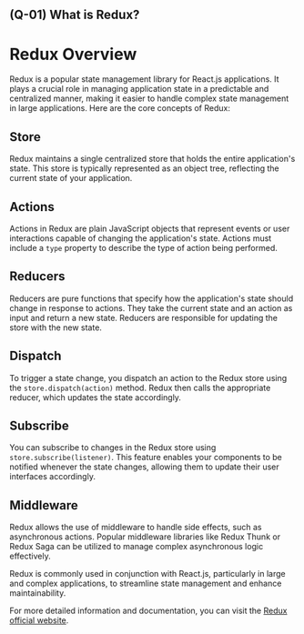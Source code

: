 ## (Q-01) What is Redux?

# Redux Overview

Redux is a popular state management library for React.js applications. It plays a crucial role in managing application state in a predictable and centralized manner, making it easier to handle complex state management in large applications. Here are the core concepts of Redux:

## Store

Redux maintains a single centralized store that holds the entire application's state. This store is typically represented as an object tree, reflecting the current state of your application.

## Actions

Actions in Redux are plain JavaScript objects that represent events or user interactions capable of changing the application's state. Actions must include a `type` property to describe the type of action being performed.

## Reducers

Reducers are pure functions that specify how the application's state should change in response to actions. They take the current state and an action as input and return a new state. Reducers are responsible for updating the store with the new state.

## Dispatch

To trigger a state change, you dispatch an action to the Redux store using the `store.dispatch(action)` method. Redux then calls the appropriate reducer, which updates the state accordingly.

## Subscribe

You can subscribe to changes in the Redux store using `store.subscribe(listener)`. This feature enables your components to be notified whenever the state changes, allowing them to update their user interfaces accordingly.

## Middleware

Redux allows the use of middleware to handle side effects, such as asynchronous actions. Popular middleware libraries like Redux Thunk or Redux Saga can be utilized to manage complex asynchronous logic effectively.

Redux is commonly used in conjunction with React.js, particularly in large and complex applications, to streamline state management and enhance maintainability.

For more detailed information and documentation, you can visit the [Redux official website](https://redux.js.org/).

